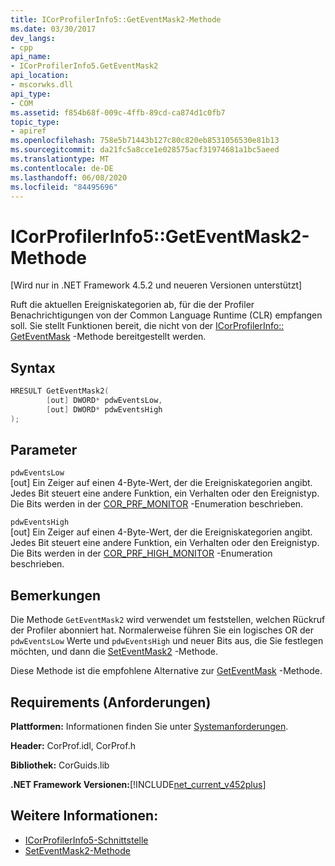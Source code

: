 ```yaml
---
title: ICorProfilerInfo5::GetEventMask2-Methode
ms.date: 03/30/2017
dev_langs:
- cpp
api_name:
- ICorProfilerInfo5.GetEventMask2
api_location:
- mscorwks.dll
api_type:
- COM
ms.assetid: f854b68f-009c-4ffb-89cd-ca874d1c0fb7
topic_type:
- apiref
ms.openlocfilehash: 758e5b71443b127c80c820eb8531056530e81b13
ms.sourcegitcommit: da21fc5a8cce1e028575acf31974681a1bc5aeed
ms.translationtype: MT
ms.contentlocale: de-DE
ms.lasthandoff: 06/08/2020
ms.locfileid: "84495696"
---
```

# <a name="icorprofilerinfo5geteventmask2-method"></a>ICorProfilerInfo5::GetEventMask2-Methode
[Wird nur in .NET Framework 4.5.2 und neueren Versionen unterstützt]  
  
 Ruft die aktuellen Ereigniskategorien ab, für die der Profiler Benachrichtigungen von der Common Language Runtime (CLR) empfangen soll.  Sie stellt Funktionen bereit, die nicht von der [ICorProfilerInfo:: GetEventMask](icorprofilerinfo-geteventmask-method.md) -Methode bereitgestellt werden.  
  
## <a name="syntax"></a>Syntax  
  
```cpp
HRESULT GetEventMask2(  
        [out] DWORD* pdwEventsLow,  
        [out] DWORD* pdwEventsHigh  
);  
```  
  
## <a name="parameters"></a>Parameter  
 `pdwEventsLow`  
 [out] Ein Zeiger auf einen 4-Byte-Wert, der die Ereigniskategorien angibt. Jedes Bit steuert eine andere Funktion, ein Verhalten oder den Ereignistyp. Die Bits werden in der [COR_PRF_MONITOR](cor-prf-monitor-enumeration.md) -Enumeration beschrieben.  
  
 `pdwEventsHigh`  
 [out] Ein Zeiger auf einen 4-Byte-Wert, der die Ereigniskategorien angibt.  Jedes Bit steuert eine andere Funktion, ein Verhalten oder den Ereignistyp. Die Bits werden in der [COR_PRF_HIGH_MONITOR](cor-prf-high-monitor-enumeration.md) -Enumeration beschrieben.  
  
## <a name="remarks"></a>Bemerkungen  
 Die Methode `GetEventMask2` wird verwendet um feststellen, welchen Rückruf der Profiler abonniert hat. Normalerweise führen Sie ein logisches OR der `pdwEventsLow` Werte und `pdwEventsHigh` und neuer Bits aus, die Sie festlegen möchten, und dann die [SetEventMask2](icorprofilerinfo5-seteventmask2-method.md) -Methode.  
  
 Diese Methode ist die empfohlene Alternative zur [GetEventMask](icorprofilerinfo-geteventmask-method.md) -Methode.  
  
## <a name="requirements"></a>Requirements (Anforderungen)  
 **Plattformen:** Informationen finden Sie unter [Systemanforderungen](../../get-started/system-requirements.md).  
  
 **Header:** CorProf.idl, CorProf.h  
  
 **Bibliothek:** CorGuids.lib  
  
 **.NET Framework Versionen:**[!INCLUDE[net_current_v452plus](../../../../includes/net-current-v452plus-md.md)]  
  
## <a name="see-also"></a>Weitere Informationen:

- [ICorProfilerInfo5-Schnittstelle](icorprofilerinfo5-interface.md)
- [SetEventMask2-Methode](icorprofilerinfo5-seteventmask2-method.md)
